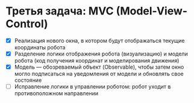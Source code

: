 # Третья задача: MVC (Model-View-Control)

-[x] Реализация нового окна, в
котором будут отображаться текущие координаты робота
-[x] Разделение логики отображения робота
(визуализацию) и модели робота (код получения координат и
моделирования движения)
-[x] Модель — обозреваемый объект (Observable),
чтобы затем окно могло подписаться на уведомления от модели и
обновлять свое состояние
-[ ] Исправление логики в управлении роботом: робот уходит в
противоположном направлении
